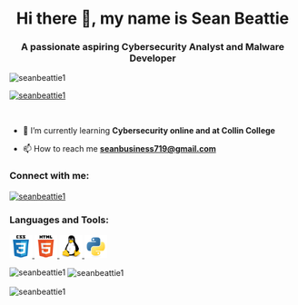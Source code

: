 <h1 align="center">Hi there 👋, my name is Sean Beattie</h1>
<h3 align="center">A passionate aspiring Cybersecurity Analyst and Malware Developer</h3>

<p align="left"> <img src="https://komarev.com/ghpvc/?username=seanbeattie1&label=Profile%20views&color=0e75b6&style=flat" alt="seanbeattie1" /> </p>

<p align="left"> <a href="https://github.com/ryo-ma/github-profile-trophy"><img src="https://github-profile-trophy.vercel.app/?username=seanbeattie1" alt="seanbeattie1" /></a> </p>

<p align="left"> <a href="https://twitter.com/" target="blank"><img src="https://img.shields.io/twitter/follow/?logo=twitter&style=for-the-badge" alt="" /></a> </p>

- 🌱 I’m currently learning **Cybersecurity online and at Collin College**

- 📫 How to reach me **seanbusiness719@gmail.com**

<h3 align="left">Connect with me:</h3>
<p align="left">
<a href="https://linkedin.com/in/seanbeattie1" target="blank"><img align="center" src="https://raw.githubusercontent.com/rahuldkjain/github-profile-readme-generator/master/src/images/icons/Social/linked-in-alt.svg" alt="seanbeattie1" height="30" width="40" /></a>
</p>

<h3 align="left">Languages and Tools:</h3>
<p align="left"> <a href="https://www.w3schools.com/css/" target="_blank" rel="noreferrer"> <img src="https://raw.githubusercontent.com/devicons/devicon/master/icons/css3/css3-original-wordmark.svg" alt="css3" width="40" height="40"/> </a> <a href="https://www.w3.org/html/" target="_blank" rel="noreferrer"> <img src="https://raw.githubusercontent.com/devicons/devicon/master/icons/html5/html5-original-wordmark.svg" alt="html5" width="40" height="40"/> </a> <a href="https://www.linux.org/" target="_blank" rel="noreferrer"> <img src="https://raw.githubusercontent.com/devicons/devicon/master/icons/linux/linux-original.svg" alt="linux" width="40" height="40"/> </a> <a href="https://www.python.org" target="_blank" rel="noreferrer"> <img src="https://raw.githubusercontent.com/devicons/devicon/master/icons/python/python-original.svg" alt="python" width="40" height="40"/> </a> </p>

<p><img align="left" src="https://github-readme-stats.vercel.app/api/top-langs?username=seanbeattie1&show_icons=true&locale=en&layout=compact" alt="seanbeattie1" /></p>

<p>&nbsp;<img align="center" src="https://github-readme-stats.vercel.app/api?username=seanbeattie1&show_icons=true&locale=en" alt="seanbeattie1" /></p>

<p><img align="center" src="https://github-readme-streak-stats.herokuapp.com/?user=seanbeattie1&" alt="seanbeattie1" /></p>
